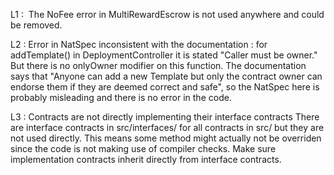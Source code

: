 L1 :  The NoFee error in MultiRewardEscrow is not used anywhere and could be removed.

L2 :
Error in NatSpec inconsistent with the documentation : for addTemplate() in DeploymentController it is stated "Caller must be owner." But there is no onlyOwner modifier on this function. The documentation says that "Anyone can add a new Template but only the contract owner can endorse them if they are deemed correct and safe", so the NatSpec here is probably misleading and there is no error in the code.

L3 :
Contracts are not directly implementing their interface contracts
There are interface contracts in src/interfaces/ for all contracts in src/ but they are not used directly. This means some method might actually not be overriden since the code is not making use of compiler checks. Make sure implementation contracts inherit directly from interface contracts.